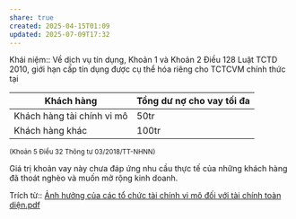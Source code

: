 ```yaml
---
share: true
created: 2025-04-15T01:09
updated: 2025-07-09T17:32
---
```

Khái niệm:: 
Về dịch vụ tín dụng, Khoản 1 và Khoản 2 Điều 128 Luật TCTD 2010, giới hạn cấp tín dụng được cụ thể hóa riêng cho TCTCVM chính thức tại 

| Khách hàng                 | Tổng dư nợ cho vay tối đa |
| -------------------------- | ------------------------- |
| Khách hàng tài chính vi mô | 50tr                      |
| Khách hàng khác            | 100tr                     |

<sub>(Khoản 5 Điều 32 Thông tư 03/2018/TT-NHNN)</sub>

Giá trị khoản vay này chưa đáp ứng nhu cầu thực tế của những khách hàng đã thoát nghèo và muốn mở rộng kinh doanh.

Trích từ:: [Ảnh hưởng của các tổ chức tài chính vi mô đối với tài chính toàn diện.pdf](../../../../../../assets/attachments/%E1%BA%A2nh%20h%C6%B0%E1%BB%9Fng%20c%E1%BB%A7a%20c%C3%A1c%20t%E1%BB%95%20ch%E1%BB%A9c%20t%C3%A0i%20ch%C3%ADnh%20vi%20m%C3%B4%20%C4%91%E1%BB%91i%20v%E1%BB%9Bi%20t%C3%A0i%20ch%C3%ADnh%20to%C3%A0n%20di%E1%BB%87n.pdf)
